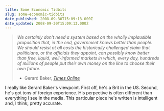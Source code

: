 ```yaml
---
title: Some Economic Tidbits
slug: some-economic-tidbits
date_published: 2008-09-30T15:09:13.000Z
date_updated: 2008-09-30T15:09:13.000Z
---
```


> *We certainly don't need a system based on the wholly implausible proposition that, in the end, government knows better than people. We should resist at all costs the historically challenged claim that politicians, or the officials they appoint, can possibly know better than free, liquid, well-informed markets in which, every day, hundreds of millions of people put their own money on the line to choose their own future.*
> - Gerard Baker, [*Times Online*](http://www.timesonline.co.uk/tol/comment/columnists/gerard_baker/article4782481.ece)

I really like Gerard Baker's viewpoint. First off, he's a Brit in the US. Second, he's got tons of foreign experience. His perpective is often different than everything I see in the media.
This particular piece he's written is intelligent and, I think, pretty accurate.
